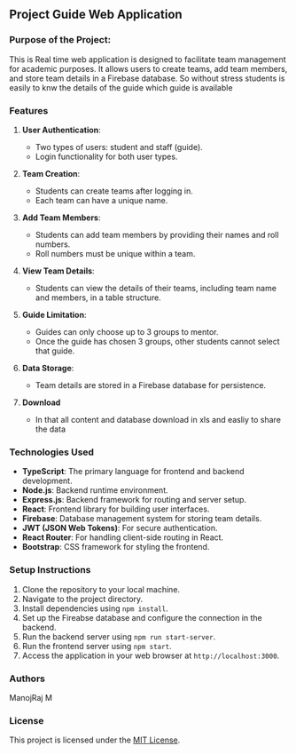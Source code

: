 ## Project Guide Web Application

### Purpose of the Project:
 

This is Real time web application is designed to facilitate team management for academic  purposes. It allows users to create teams, add team members, and store team details in a Firebase database. So without stress  students is easily to knw the details of the guide which guide is available

### Features

1. **User Authentication**:
   - Two types of users: student and staff (guide).
   - Login functionality for both user types.

2. **Team Creation**:
   - Students can create teams after logging in.
   - Each team can have a unique name.

3. **Add Team Members**:
   - Students can add team members by providing their names and roll numbers.
   - Roll numbers must be unique within a team.

4. **View Team Details**:
   - Students can view the details of their teams, including team name and members, in a table structure.

5. **Guide Limitation**:
   - Guides can only choose up to 3 groups to mentor.
   - Once the guide has chosen 3 groups, other students cannot select that guide.

6. **Data Storage**:
   - Team details are stored in a Firebase database for persistence.
   
7. **Download**
    - In that all content and database download in xls and easliy to share the data

### Technologies Used

- **TypeScript**: The primary language for frontend and backend development.
- **Node.js**: Backend runtime environment.
- **Express.js**: Backend framework for routing and server setup.
- **React**: Frontend library for building user interfaces.
- **Firebase**: Database management system for storing team details.
- **JWT (JSON Web Tokens)**: For secure authentication.
- **React Router**: For handling client-side routing in React.
- **Bootstrap**: CSS framework for styling the frontend.

### Setup Instructions

1. Clone the repository to your local machine.
2. Navigate to the project directory.
3. Install dependencies using `npm install`.
4. Set up the Fireabse database and configure the connection in the backend.
5. Run the backend server using `npm run start-server`.
6. Run the frontend server using `npm start`.
7. Access the application in your web browser at `http://localhost:3000`.

### Authors

ManojRaj M
### License

This project is licensed under the [MIT License](LICENSE).
